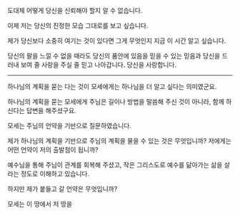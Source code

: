 도대체 어떻게 당신을 신뢰해야 할지 알 수 없습니다.

이제 저는 당신의 진정한 모습 그대로를 보고 싶습니다.

제가 당신보다 소중히 여기는 것이 있다면 그게 무엇인지 지금 이 시간 알고 싶습니다.

당신의 팔을 느낄 수 없을 때라도 당신의 품안에 있음을 믿을 수 있는 믿음과 당신을 드러내 보여 줄 사랑을 주실 줄 믿고 나아갑니다. 당신을 사랑합니다.

---
하나님의 계획을 묻는 다는 것이 모세에게는 하나님을 더 알고 싶다는 의미였군요.

하나님의 계획을 묻는 모세에게 주님은 길이나 방법을 말씀해 주신 것이 아니라, 함께 하신다는 답변을 해주셨구요.

모세는 주님의 언약을 기반으로 질문하였습니다.

제가 하나님의 계획을 기반으로 주님의 계획을 물을 수 있는 것은 무엇입니까?
저에게는 어떤 언약이 저의 출발점이 됩니까?

예수님을 통해 주님이 관계를 회복해 주셨고, 작은 그리스도로 예수를 닮아가는 삶을 살라는 정도로 이해하고 있습니다. 

하지만 제가 붙들고 갈 언약은 무엇입니까?

모세는 이 땅에서 저 땅을
